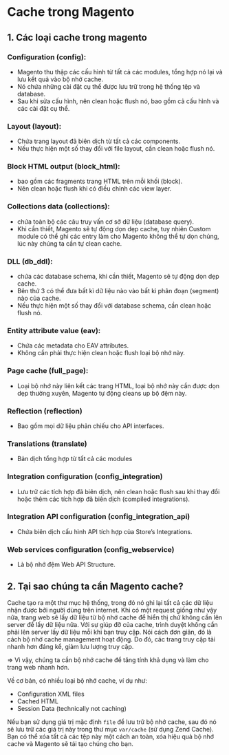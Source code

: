 # Cache trong Magento

## 1. Các loại cache trong magento

### Configuration (config):&#x20;

* Magento thu thập các cấu hình từ tất cả các modules, tổng hợp nó lại và lưu kết quả vào bộ nhớ cache.&#x20;
* Nó chứa những cài đặt cụ thể được lưu trữ trong hệ thống tệp và database.&#x20;
* Sau khi sửa cấu hình, nên clean hoặc flush nó, bao gồm cả cấu hình và các cài đặt cụ thể.

### Layout (layout):

* Chứa trang layout đã biên dịch từ tất cả các components.
* Nếu thực hiện một số thay đổi với file layout, cần clean hoặc flush nó.

### Block HTML output (block\_html):&#x20;

* bao gồm các fragments trang HTML trên mỗi khối (block).&#x20;
* Nên clean hoặc flush khi có điều chỉnh các view layer.

### Collections data (collections):&#x20;

* chứa toàn bộ các câu truy vấn cơ sở dữ liệu (database query).
* Khi cần thiết, Magento sẽ tự động dọn dẹp cache, tuy nhiên Custom module có thể ghi các entry làm cho Magento không thể tự dọn chúng, lúc này chúng ta cần tự clean cache.

### DLL (db\_ddl):&#x20;

* chứa các database schema, khi cần thiết, Magento sẽ tự động dọn dẹp cache.&#x20;
* Bên thứ 3 có thể đưa bất kì dữ liệu nào vào bất kì phân đoạn (segment) nào của cache.
* Nếu thực hiện một số thay đổi với database schema, cần clean hoặc flush nó.

### Entity attribute value (eav):

* Chứa các metadata cho EAV attributes.
* Không cần phải thực hiện clean hoặc flush loại bộ nhớ này.

### Page cache (full\_page):

* Loại bộ nhớ này liên kết các trang HTML, loại bộ nhớ này cần được dọn dẹp thường xuyên, Magento tự động cleans up bộ đệm này.

### Reflection (reflection)

* Bao gồm mọi dữ liệu phản chiếu cho API interfaces.

### Translations (translate)

* Bản dịch tổng hợp từ tất cả các modules

### Integration configuration (config\_integration)

* Lưu trữ các tích hợp đã biên dịch, nên clean hoặc flush sau khi thay đổi hoặc thêm các tích hợp đã biên dịch (compiled integrations).

### Integration API configuration (config\_integration\_api)

* Chứa biên dịch cấu hình API tích hợp của Store’s Integrations.

### Web services configuration (config\_webservice)

* Là bộ nhớ đệm Web API Structure.

## 2. Tại sao chúng ta cần Magento cache?

Cache tạo ra một thư mục hệ thống, trong đó nó ghi lại tất cả các dữ liệu nhận được bởi người dùng trên internet. Khi có một request giống như vậy nữa, trang web sẽ lấy dữ liệu từ bộ nhớ cache để hiển thị chứ không cần lên server để lấy dữ liệu nữa. Với sự giúp đỡ của cache, trình duyệt không cần phải lên server lấy dữ liệu mỗi khi bạn truy cập. Nói cách đơn giản, đó là cách bộ nhớ cache management hoạt động. Do đó, các trang truy cập tải nhanh hơn đáng kể, giảm lưu lượng truy cập.&#x20;

\=> Vì vậy, chúng ta cần bộ nhớ cache để tăng tính khả dụng và làm cho trang web nhanh hơn.

Về cơ bản, có nhiều loại bộ nhớ cache, ví dụ như:

* Configuration XML files
* Cached HTML
* Session Data (technically not caching)

Nếu bạn sử dụng giá trị mặc định `file` để lưu trữ bộ nhớ cache, sau đó nó sẽ lưu trữ các giá trị này trong thư mục `var/cache` (sử dụng Zend Cache). Bạn có thể xóa tất cả các tệp này một cách an toàn, xóa hiệu quả bộ nhớ cache và Magento sẽ tái tạo chúng cho bạn.
